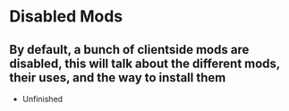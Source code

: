 # Disabled Mods

## By default, a bunch of clientside mods are disabled, this will talk about the different mods, their uses, and the way to install them

- Unfinished
